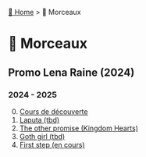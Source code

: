 [🏡 Home](../index.md) > 🎹 Morceaux

# 🎹 Morceaux

## Promo Lena Raine (2024)

### 2024 - 2025
0. [Cours de découverte](cours-de-decouverte.md)
1. [Laputa (tbd)]()
2. [The other promise (Kingdom Hearts)](the-other-promise.md)
3. [Goth girl (tbd)]()
4. [First step (en cours)](first-step.md)


